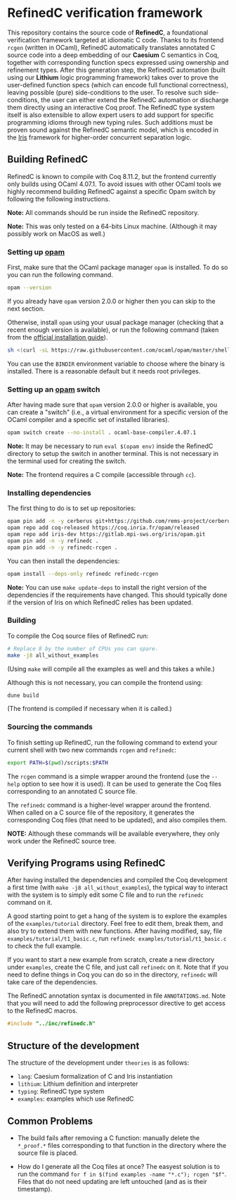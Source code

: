 # RefinedC verification framework

This repository contains the source code of **RefinedC**, a foundational
verification framework targeted at idiomatic C code. Thanks to its frontend
`rcgen` (written in OCaml), RefinedC automatically translates annotated C
source code into a deep embedding of our **Caesium** C semantics in Coq,
together with corresponding function specs expressed using ownership and
refinement types. After this generation step, the RefinedC automation (built
using our **Lithium** logic programming framework) takes over to prove the
user-defined function specs (which can encode full functional correctness),
leaving possible (pure) side-conditions to the user. To resolve such
side-conditions, the user can either extend the RefinedC automation or
discharge them directly using an interactive Coq proof. The RefinedC type
system itself is also extensible to allow expert users to add support for
specific programming idioms through new typing rules. Such additions must be
proven sound against the RefinedC semantic model, which is encoded in the
[Iris](https://gitlab.mpi-sws.org/iris/iris) framework for higher-order
concurrent separation logic.

## Building RefinedC

RefinedC is known to compile with Coq 8.11.2, but the frontend currently only
builds using OCaml 4.07.1. To avoid issues with other OCaml tools we highly
recommend building RefinedC against a specific Opam switch by following the
following instructions.

**Note:** All commands should be run inside the RefinedC repository.

**Note:** This was only tested on a 64-bits Linux machine. (Although it may
possibly work on MacOS as well.)

### Setting up [opam](https://opam.ocaml.org/doc/Install.html)

First, make sure that the OCaml package manager `opam` is installed. To do
so you can run the following command.
```bash
opam --version
```
If you already have `opam` version 2.0.0 or higher then you can skip to the
next section.

Otherwise, install `opam` using your usual package manager (checking that a
recent enough version is available), or run the following command (taken from
the [official installation guide](https://opam.ocaml.org/doc/Install.html)).
```bash
sh <(curl -sL https://raw.githubusercontent.com/ocaml/opam/master/shell/install.sh)
```
You can use the `BINDIR` environment variable to choose where the binary is
installed. There is a reasonable default but it needs root privileges.

### Setting up an [opam](https://opam.ocaml.org) switch

After having made sure that `opam` version 2.0.0 or higher is available, you
can create a "switch" (i.e., a virtual environment for a specific version of
the OCaml compiler and a specific set of installed libraries).
```bash
opam switch create --no-install . ocaml-base-compiler.4.07.1
```

**Note:** It may be necessary to run `eval $(opam env)` inside the RefinedC
directory to setup the switch in another terminal. This is not necessary in
the terminal used for creating the switch.

**Note:** The frontend requires a C compile (accessible through `cc`).

### Installing dependencies

The first thing to do is to set up repositories:
```bash
opam pin add -n -y cerberus git+https://github.com/rems-project/cerberus.git#5462d5bd84262f4248a6b9486151978c6dd9b362
opam repo add coq-released https://coq.inria.fr/opam/released
opam repo add iris-dev https://gitlab.mpi-sws.org/iris/opam.git
opam pin add -n -y refinedc .
opam pin add -n -y refinedc-rcgen .
```

You can then install the dependencies:
```bash
opam install --deps-only refinedc refinedc-rcgen
```

**Note:** You can use `make update-deps` to install the right version of the
dependencies if the requirements have changed. This should typically done if
the version of Iris on which RefinedC relies has been updated.

### Building

To compile the Coq source files of RefinedC run:
```bash
# Replace 8 by the number of CPUs you can spare.
make -j8 all_without_examples
```
(Using `make` will compile all the examples as well and this takes a while.)

Although this is not necessary, you can compile the frontend using:
```bash
dune build
```
(The frontend is compiled if necessary when it is called.)

### Sourcing the commands

To finish setting up RefinedC, run the following command to extend your
current shell with two new commands `rcgen` and `refinedc`:
```bash
export PATH=$(pwd)/scripts:$PATH
```
The `rcgen` command is a simple wrapper around the frontend (use the `--help` option
to see how it is used). It can be used to generate the Coq files corresponding
to an annotated C source file.

The `refinedc` command is a higher-level wrapper around the frontend. When
called on a C source file of the repository, it generates the corresponding
Coq files (that need to be updated), and also compiles them.

**NOTE:** Although these commands will be available everywhere, they only
work under the RefinedC source tree.

## Verifying Programs using RefinedC

After having installed the dependencies and compiled the Coq development a
first time (with `make -j8 all_without_examples`), the typical way to interact
with the system is to simply edit some C file and to run the `refinedc`
command on it.

A good starting point to get a hang of the system is to explore the examples
of the `examples/tutorial` directory. Feel free to edit them, break them, and
also try to extend them with new functions. After having modified, say, file
`examples/tutorial/t1_basic.c`, run `refinedc examples/tutorial/t1_basic.c`
to check the full example.

If you want to start a new example from scratch, create a new directory under
`examples`, create the C file, and just call `refinedc` on it. Note that if
you need to define things in Coq you can do so in the directory, `refinedc`
will take care of the dependencies.

The RefinedC annotation syntax is documented in file `ANNOTATIONS.md`. Note
that you will need to add the following preprocessor directive to get access
to the RefinedC macros.
```c
#include "../inc/refinedc.h"
```

## Structure of the development

The structure of the development under `theories` is as follows:

- `lang`: Caesium formalization of C and Iris instantiation
- `lithium`: Lithium definition and interpreter
- `typing`: RefinedC type system
- `examples`: examples which use RefinedC

## Common Problems

- The build fails after removing a C function: manually delete the `*_proof.*`
  files corresponding to that function in the directory where the source file
  is placed.

- How do I generate all the Coq files at once? The easyest solution is to run
  the command `for f in $(find examples -name "*.c"); rcgen "$f"`. Files that
  do not need updating are left untouched (and as is their timestamp).
